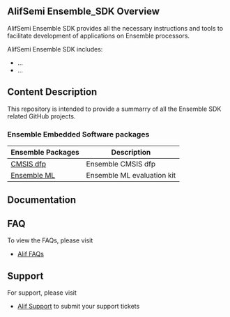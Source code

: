 ## AlifSemi Ensemble_SDK Overview
AlifSemi Ensemble SDK provides all the necessary instructions and tools to facilitate development of applications on Ensemble processors.

AlifSemi Ensemble SDK includes:
* ...
* ...


## Content Description
This repository is intended to provide a summarry of all the Ensemble SDK related GitHub projects.
### Ensemble Embedded Software packages 
Ensemble Packages | Description
---------------------- | -----------
[CMSIS dfp](https://github.com/alifsemi/alif_ensemble-cmsis-dfp) | Ensemble CMSIS dfp
[Ensemble ML](https://github.com/alifsemi/alif_ml-embedded-evaluation-kit) | Ensemble ML evaluation kit 

## Documentation

## FAQ
To view the FAQs, please visit
* [Alif FAQs](https://alifsemi.com/support/faqs/)
## Support 
For support, please visit
* [Alif Support](https://alifsemi.com/support/technical-support/) to submit your support tickets 
